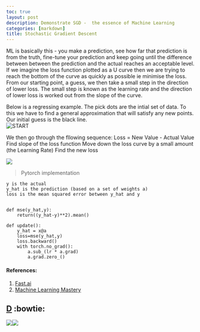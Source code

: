 ```yaml
---
toc: true
layout: post
description: Demonstrate SGD -  the essence of Machine Learning
categories: [markdown]
title: Stochastic Gradient Descent 
---
```


ML is basically this - you make a prediction, see how far that prediction is from the truth, fine-tune your prediction and keep going until the difference between between the prediction and the actual reaches an acceptable level. 
If we imagine the loss function plotted as a U curve then we are trying to reach the bottom of the curve as quickly as possible ie minimise the loss. From our starting point, a guess, we then take a small step in the direction of lower loss.
The small step is known as the learning rate and the direction of lower loss is worked out from the slope of the curve.

Below is a regressing example. The pick dots are the intial set of data. To this we have to find a general approximation that will satisfy any new points.\
Our initial guess is the black line.\
![]({{site.baseurl}}/images/sgd-1.png "START")

We then go through the fllowing sequence:
Loss = New Value - Actual Value
Find slope of the loss function
Move down the loss curve by a small amount (the Learning Rate)
Find the new loss

[![](http://img.youtube.com/vi/rLf_0gN3NFo/0.jpg)](http://www.youtube.com/watch?v=rLf_0gN3NFo "LOSS MINIMISED")

> Pytorch implementation

```
y is the actual
y_hat is the prediction (based on a set of weights a)
loss is the mean squared error between y_hat and y


def mse(y_hat,y):
    return((y_hat-y)**2).mean()

def update():
    y_hat = x@a
    loss=mse(y_hat,y)
    loss.backward()
    with torch.no_grad():
        a.sub_(lr * a.grad)
        a.grad.zero_()
```
#### References:
1. [Fast.ai](https://course.fast.ai/videos/?lesson=2)
2. [Machine Learning Mastery](https://machinelearningmastery.com/how-to-choose-loss-functions-when-training-deep-learning-neural-networks/)


[D]("https://github.githubassets.com/images/icons/emoji/bowtie.png?v8")
:bowtie:
---
![]({{site.baseurl}}/images/aero-robot-with-logo-small.png)![]({{site.baseurl}}/images/onpointai-logo-small.png)
